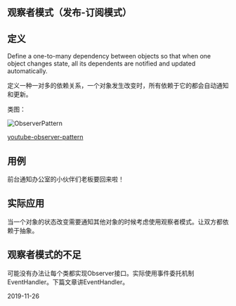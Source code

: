 
## 观察者模式（发布-订阅模式）

## 定义

Define a one-to-many dependency between objects so that when one object changes state, 
all its dependents are notified and updated automatically.

定义一种一对多的依赖关系，一个对象发生改变时，所有依赖于它的都会自动通知和更新。

类图：

![ObserverPattern](https://gitee.com/gdhu/testtingop/raw/master/2019-11-26_006.jpg)

[youtube-observer-pattern](https://www.youtube.com/watch?v=WRkw0l72BL4)

## 用例

前台通知办公室的小伙伴们老板要回来啦！

## 实际应用

当一个对象的状态改变需要通知其他对象的时候考虑使用观察者模式。让双方都依赖于抽象。

## 观察者模式的不足

可能没有办法让每个类都实现Observer接口。实际使用事件委托机制EventHandler。下篇文章讲EventHandler。

2019-11-26





